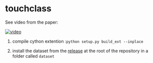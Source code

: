 # touchclass

See video from the paper:

[![video](https://img.youtube.com/vi/Q8hzbU9B_k0/0.jpg)](https://www.youtube.com/watch?v=Q8hzbU9B_k0)

1. compile cython extention :`python setup.py build_ext --inplace`

2. install the dataset from the [release](https://github.com/toinsson/touchclass/releases) at the root of the repository in a folder called `dataset`
